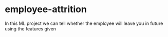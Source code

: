 # employee-attrition
In this ML project we can tell whether the employee will leave you in future using the features given
